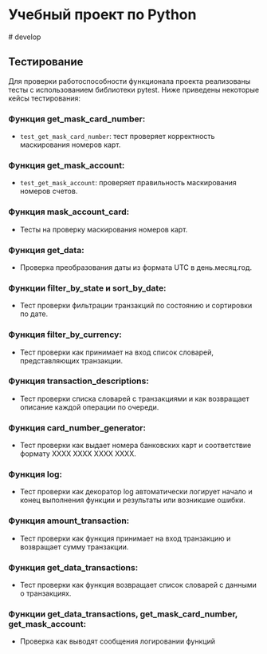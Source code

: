 # Учебный проект по Python
#   d e v e l o p 
 
## Тестирование

Для проверки работоспособности функционала проекта реализованы тесты с использованием библиотеки pytest. Ниже приведены некоторые кейсы тестирования:

### Функция get_mask_card_number:
- `test_get_mask_card_number`: тест проверяет корректность маскирования номеров карт.

### Функция get_mask_account:
- `test_get_mask_account`: проверяет правильность маскирования номеров счетов.

### Функция mask_account_card:
- Тесты на проверку маскирования номеров карт.

### Функция get_data:
- Проверка преобразования даты из формата UTC в день.месяц.год.

### Функции filter_by_state и sort_by_date:
- Тест проверки фильтрации транзакций по состоянию и сортировки по дате.

### Функция filter_by_currency:
- Тест проверки как принимает на вход список словарей, представляющих транзакции.

### Функция transaction_descriptions:
- Тест проверки списка словарей с транзакциями и как возвращает описание каждой операции по очереди.

### Функция card_number_generator:
- Тест проверки как выдает номера банковских карт и соответствие формату XXXX XXXX XXXX XXXX.

### Функция log:
- Тест проверки как декоратор log автоматически логирует начало и конец выполнения функции и результаты или возникшие ошибки.

### Функция amount_transaction:
- Тест проверки как функция принимает на вход транзакцию и возвращает сумму транзакции.

### Функция get_data_transactions:
- Тест проверки как функция возвращает список словарей с данными о транзакциях.

### Функции get_data_transactions, get_mask_card_number, get_mask_account:
- Проверка как выводят сообщения логировании функций

